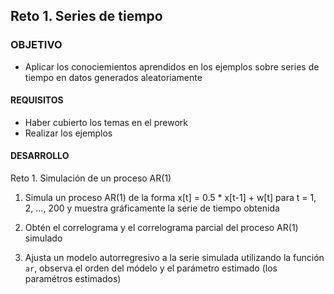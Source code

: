  
## Reto 1. Series de tiempo

### OBJETIVO 

- Aplicar los conociemientos aprendidos en los ejemplos sobre series de tiempo en datos generados aleatoriamente

#### REQUISITOS 

- Haber cubierto los temas en el prework
- Realizar los ejemplos

#### DESARROLLO

Reto 1. Simulación de un proceso AR(1)

1. Simula un proceso AR(1) de la forma x[t] = 0.5 * x[t-1] + w[t] para t = 1, 2, ..., 200 y muestra gráficamente la serie de tiempo obtenida

2. Obtén el correlograma y el correlograma parcial del proceso AR(1) simulado

3. Ajusta un modelo autorregresivo a la serie simulada utilizando la función `ar`, observa el orden del módelo y el parámetro estimado (los paramétros estimados) 
